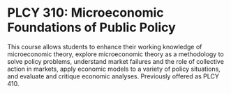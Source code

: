# PLCY 310: Microeconomic Foundations of Public Policy

This course allows students to enhance their working knowledge of microeconomic theory, explore microeconomic theory as a methodology to solve policy problems, understand market failures and the role of collective action in markets, apply economic models to a variety of policy situations, and evaluate and critique economic analyses. Previously offered as PLCY 410.